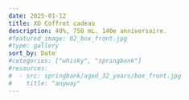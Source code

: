 ```yaml
---
date: 2025-01-12
title: XO Coffret cadeau
description: 40%, 750 mL. 140e anniversaire.
#featured_image: 02_box_front.jpg
#type: gallery
sort_by: Date
#categories: ["whisky", "springbank"]
#resources:
#  - src: springbank/aged_32_years/box_front.jpg
#    title: "anyway"
---
```

